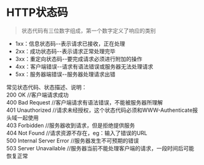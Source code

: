 # HTTP状态码   

> 状态代码有三位数字组成，第一个数字定义了响应的类别   

- 1xx：信息状态码--表示请求已接收，正在处理   
- 2xx：成功状态码--表示请求正常处理完毕   
- 3xx：重定向状态码--要完成请求必须进行附加的操作   
- 4xx：客户端错误--请求有语法错误或服务器无法处理请求   
- 5xx：服务器端错误--服务器处理请求出错   

常见状态代码、状态描述、说明：   
200 OK      //客户端请求成功   
400 Bad Request  //客户端请求有语法错误，不能被服务器所理解   
401 Unauthorized //请求未经授权，这个状态代码必须和WWW-Authenticate报头域一起使用   
403 Forbidden  //服务器收到请求，但是拒绝提供服务   
404 Not Found  //请求资源不存在，eg：输入了错误的URL   
500 Internal Server Error //服务器发生不可预期的错误   
503 Server Unavailable  //服务器当前不能处理客户端的请求，一段时间后可能恢复正常   
